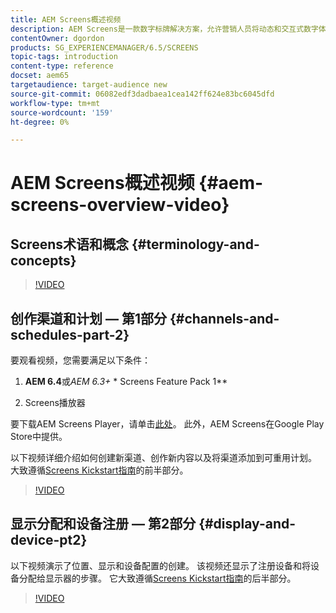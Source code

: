 ```yaml
---
title: AEM Screens概述视频
description: AEM Screens是一款数字标牌解决方案，允许营销人员将动态和交互式数字体验发布到各种类型的屏幕。
contentOwner: dgordon
products: SG_EXPERIENCEMANAGER/6.5/SCREENS
topic-tags: introduction
content-type: reference
docset: aem65
targetaudience: target-audience new
source-git-commit: 06082edf3dadbaea1cea142ff624e83bc6045dfd
workflow-type: tm+mt
source-wordcount: '159'
ht-degree: 0%

---
```



# AEM Screens概述视频 {#aem-screens-overview-video}

## Screens术语和概念 {#terminology-and-concepts}

>[!VIDEO](https://video.tv.adobe.com/v/40172?quality=9&captions=chi_hans)


## 创作渠道和计划 — 第1部分 {#channels-and-schedules-part-2}

要观看视频，您需要满足以下条件：

1. **AEM 6.4**&#x200B;或&#x200B;**AEM 6.3*+ &#x200B;** Screens Feature Pack 1**

1. Screens播放器

要下载AEM Screens Player，请单击[此处](https://download.macromedia.com/screens/)。 此外，AEM Screens在Google Play Store中提供。<!-- LINK IS 404 WITH NO SUITABLE REPLACEMENT See [Installing and Configuring Screens](https://helpx.adobe.com/experience-manager/6-4/help/sites-deploying/configuring-screens-introduction.html) for more details. -->

以下视频详细介绍如何创建新渠道、创作新内容以及将渠道添加到可重用计划。 大致遵循[Screens Kickstart指南](kickstart-for-aem-screens.md)的前半部分。

>[!VIDEO](https://video.tv.adobe.com/v/39371?quality=9&captions=chi_hans)

## 显示分配和设备注册 — 第2部分 {#display-and-device-pt2}

以下视频演示了位置、显示和设备配置的创建。 该视频还显示了注册设备和将设备分配给显示器的步骤。 它大致遵循[Screens Kickstart指南](kickstart-for-aem-screens.md)的后半部分。

>[!VIDEO](https://video.tv.adobe.com/v/39392?quality=9&captions=chi_hans)

